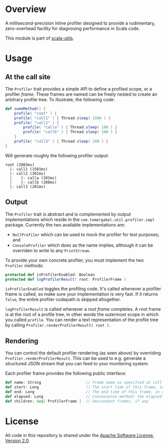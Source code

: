 Overview
========

A millisecond-precision inline profiler designed to provide a rudimentary, zero-overhead facility for diagnosing performance in Scala code.

This module is part of [scala-utils](/README.md).

Usage
=====

At the call site
----------------

The `Profiler` trait provides a simple API to define a profiled scope, or a profiler _frame_. These frames are named can be freely nested to create an arbitrary profile tree. To illustrate, the following code:

```scala
def someMethod() {
    profile( "root" ) {
    profile( "call1" ) { Thread.sleep( 1500 ) }
    profile( "call2" ) {
        profile( "calla" ) { Thread.sleep( 100 ) }
        profile( "callb" ) { Thread.sleep( 200 ) }
    }
    profile( "call3" ) { Thread.sleep( 200 ) }
}
```
Will generate roughly the following profiler output:

```
root (2003ms)
  |- call1 (1501ms)
  |- call2 (301ms)
  |    |- calla (101ms)
  |    |- callb (200ms)
  |- call3 (201ms)
```

Output
------

The `Profiler` trait is abstract and is complemented by output implementations which reside in the `com.tomergabel.util.profiler.impl` package. Currently the two available implementations are:
* `NullProfiler` which can be used to mock the profiler for test purposes; and
* `ConsoleProfiler` which does as the name implies, although it can be overriden to write to any `PrintStream`.

To provide your own concrete profiler, you must implement the two `Profiler` methods:
```scala
protected def isProfilerEnabled: Boolean
protected def logProfilerResult( root: ProfilerFrame )
```
`isProfilerEnabled` toggles the profiling code. It's called whenever a profiler frame is called, so make sure your implementation is very fast. If it returns `false`, the entire profiler codepath is skipped altogether.

`logProfilerResult` is called whenever a _root frame_ completes. A root frame is at the root of a profile tree, in other words the outermost scope in which you called `profile`. You can render a text representation of the profile tree by calling `Profiler.renderProfilerResult( root )`.

Rendering
---------
You can control the default profiler rendering (as seen above) by overriding `Profiler.renderProfilerResult`. This can be used to e.g. generate a structured JSON stream that you can feed to your monitoring system.

Each profiler frame provides the following public interface:

```scala
def name: String                    // Frame name as specified at call site
def start: Long                     // The start time of this frame, in milliseconds since epoch
def end: Long                       // The end time of this frame, in milliseconds since epoch
def elapsed: Long                   // Convenience method: the elapsed time (in milliseconds) for this frame
def children: Seq[ ProfilerFrame ]  // Descendant frames, if any
```

License 
=======

All code in this repository is shared under the [Apache Software License, Version 2.0](http://www.apache.org/licenses/LICENSE-2.0).
         
